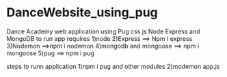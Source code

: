 # DanceWebsite_using_pug
Dance Academy web application using Pug css js Node Express and MongoDB
to run app requires
1)node
2)Express  ==> Npm i express
3)Nodemon    ==>npm i nodemon
4)mongodb and mongoose   ==> npm i mongoose
5)pug   ==> npm i pug

steps to runn application
1)npm i pug and other modules
2)modemon app.js
